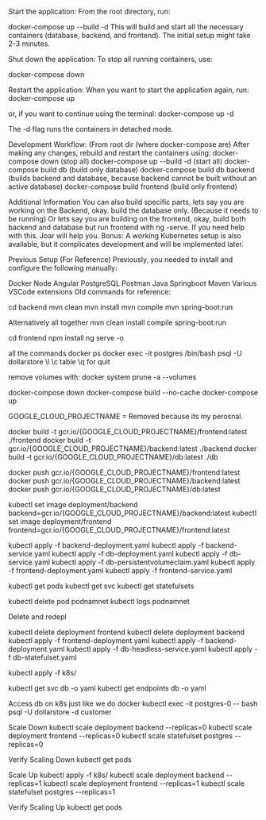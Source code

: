 Start the application: From the root directory, run:

docker-compose up --build -d This will build and start all the necessary containers (database, backend, and frontend). The initial setup might take 2-3 minutes.

Shut down the application: To stop all running containers, use:

docker-compose down

Restart the application: When you want to start the application again, run: docker-compose up

or, if you want to continue using the terminal: docker-compose up -d

The -d flag runs the containers in detached mode.

Development Workflow: (From root dir (where docker-compose are) After making any changes, rebuild and restart the containers using: docker-compose down (stop all) docker-compose up --build -d (start all) docker-compose build db (build only database) docker-compose build db backend (builds backend and database, because backend cannot be built without an active database) docker-compose build frontend (build only frontend)

Additional Information You can also build specific parts, lets say you are working on the Backend, okay. build the database only. (Because it needs to be running) Or lets say you are building on the frontend, okay, build both backend and database but run frontend with ng -serve. If you need help with this. Joar will help you. Bonus: A working Kubernetes setup is also available, but it complicates development and will be implemented later.

Previous Setup (For Reference) Previously, you needed to install and configure the following manually:

Docker Node Angular PostgreSQL Postman Java Springboot Maven Various VSCode extensions Old commands for reference:

cd backend mvn clean mvn install mvn compile mvn spring-boot:run

Alternatively all together mvn clean install compile spring-boot:run

cd frontend npm install ng serve -o

all the commands docker ps docker exec -it postgres /bin/bash psql -U dollarstore \l \c table \q for quit

remove volumes with: docker system prune -a --volumes

docker-compose down docker-compose build --no-cache docker-compose up

GOOGLE_CLOUD_PROJECTNAME = Removed because its my perosnal.

docker build -t gcr.io/{GOOGLE_CLOUD_PROJECTNAME}/frontend:latest ./frontend docker build -t gcr.io/{GOOGLE_CLOUD_PROJECTNAME}/backend:latest ./backend docker build -t gcr.io/{GOOGLE_CLOUD_PROJECTNAME}/db:latest ./db

docker push gcr.io/{GOOGLE_CLOUD_PROJECTNAME}/frontend:latest docker push gcr.io/{GOOGLE_CLOUD_PROJECTNAME}/backend:latest docker push gcr.io/{GOOGLE_CLOUD_PROJECTNAME}/db:latest

kubectl set image deployment/backend backend=gcr.io/{GOOGLE_CLOUD_PROJECTNAME}/backend:latest kubectl set image deployment/frontend frontend=gcr.io/{GOOGLE_CLOUD_PROJECTNAME}/frontend:latest

kubectl apply -f backend-deployment.yaml kubectl apply -f backend-service.yaml kubectl apply -f db-deployment.yaml kubectl apply -f db-service.yaml kubectl apply -f db-persistentvolumeclaim.yaml kubectl apply -f frontend-deployment.yaml kubectl apply -f frontend-service.yaml

kubectl get pods kubectl get svc kubectl get statefulsets

kubectl delete pod podnamnet kubectl logs podnamnet

Delete and redepl

kubectl delete deployment frontend kubectl delete deployment backend kubectl apply -f frontend-deployment.yaml kubectl apply -f backend-deployment.yaml kubectl apply -f db-headless-service.yaml kubectl apply -f db-statefulset.yaml

kubectl apply -f k8s/

kubectl get svc db -o yaml kubectl get endpoints db -o yaml

Access db on k8s just like we do docker kubectl exec -it postgres-0 -- bash psql -U dollarstore -d customer

Scale Down kubectl scale deployment backend --replicas=0 kubectl scale deployment frontend --replicas=0 kubectl scale statefulset postgres --replicas=0

Verify Scaling Down kubectl get pods

Scale Up kubectl apply -f k8s/ kubectl scale deployment backend --replicas=1 kubectl scale deployment frontend --replicas=1 kubectl scale statefulset postgres --replicas=1

Verify Scaling Up kubectl get pods
